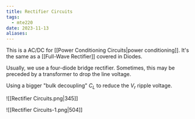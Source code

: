 ```yaml
---
title: Rectifier Circuits
tags:
  - mte220
date: 2023-11-13
aliases:
---
```

This is a AC/DC for [[Power Conditioning Circuits|power conditioning]]. It's the same as a [[Full-Wave Rectifier]] covered in Diodes.

Usually, we use a four-diode bridge rectifier. Sometimes, this may be preceded by a transformer to drop the line voltage.

Using a bigger "bulk decoupling" $C_{L}$ to reduce the $V_{r}$ ripple voltage.

![[Rectifier Circuits.png|345]]

![[Rectifier Circuits-1.png|504]]